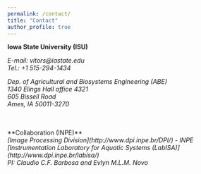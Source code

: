 ```yaml
---
permalink: /contact/
title: "Contact"
author_profile: true
---
```



**Iowa State University (ISU)**
<address>
  E-mail: vitors@iastate.edu
  <br />
  Tel.: +1 515-294-1434
  <br />
  
  Dep. of Agricultural and Biosystems Engineering (ABE)
  <br /> 
  1340 Elings Hall office 4321
  <br /> 
  605 Bissell Road
  <br />
  Ames, IA 50011-3270  
  <br />   
</address>
<br />
**Collaboration (INPE)**

<address>
  [Image Processing Division](http://www.dpi.inpe.br/DPI/) - INPE
  <br />
  [Instrumentation Laboratory for Aquatic Systems (LabISA)](http://www.dpi.inpe.br/labisa/)
  <br />
  PI: Claudio C.F. Barbosa and Evlyn M.L.M. Novo
</address>

